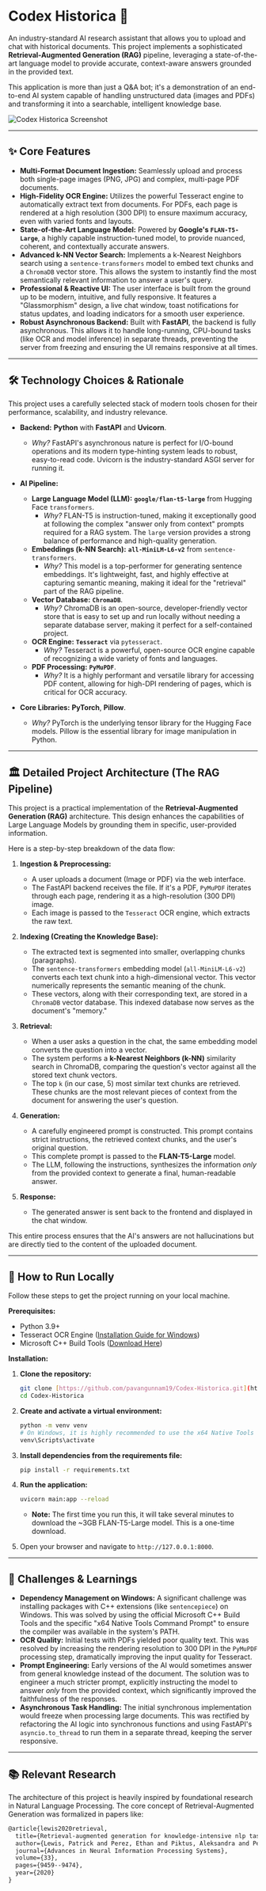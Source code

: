 # Codex Historica 📜

An industry-standard AI research assistant that allows you to upload and chat with historical documents. This project implements a sophisticated **Retrieval-Augmented Generation (RAG)** pipeline, leveraging a state-of-the-art language model to provide accurate, context-aware answers grounded in the provided text.

This application is more than just a Q&A bot; it's a demonstration of an end-to-end AI system capable of handling unstructured data (images and PDFs) and transforming it into a searchable, intelligent knowledge base.

![Codex Historica Screenshot](screenshot.png)

---

## ✨ Core Features

-   **Multi-Format Document Ingestion:** Seamlessly upload and process both single-page images (PNG, JPG) and complex, multi-page PDF documents.
-   **High-Fidelity OCR Engine:** Utilizes the powerful Tesseract engine to automatically extract text from documents. For PDFs, each page is rendered at a high resolution (300 DPI) to ensure maximum accuracy, even with varied fonts and layouts.
-   **State-of-the-Art Language Model:** Powered by **Google's `FLAN-T5-Large`**, a highly capable instruction-tuned model, to provide nuanced, coherent, and contextually accurate answers.
-   **Advanced k-NN Vector Search:** Implements a k-Nearest Neighbors search using a `sentence-transformers` model to embed text chunks and a `ChromaDB` vector store. This allows the system to instantly find the most semantically relevant information to answer a user's query.
-   **Professional & Reactive UI:** The user interface is built from the ground up to be modern, intuitive, and fully responsive. It features a "Glassmorphism" design, a live chat window, toast notifications for status updates, and loading indicators for a smooth user experience.
-   **Robust Asynchronous Backend:** Built with **FastAPI**, the backend is fully asynchronous. This allows it to handle long-running, CPU-bound tasks (like OCR and model inference) in separate threads, preventing the server from freezing and ensuring the UI remains responsive at all times.

---

## 🛠️ Technology Choices & Rationale

This project uses a carefully selected stack of modern tools chosen for their performance, scalability, and industry relevance.

-   **Backend:** **Python** with **FastAPI** and **Uvicorn**.
    -   *Why?* FastAPI's asynchronous nature is perfect for I/O-bound operations and its modern type-hinting system leads to robust, easy-to-read code. Uvicorn is the industry-standard ASGI server for running it.

-   **AI Pipeline:**
    -   **Large Language Model (LLM):** **`google/flan-t5-large`** from Hugging Face `transformers`.
        -   *Why?* FLAN-T5 is instruction-tuned, making it exceptionally good at following the complex "answer only from context" prompts required for a RAG system. The `large` version provides a strong balance of performance and high-quality generation.
    -   **Embeddings (k-NN Search):** **`all-MiniLM-L6-v2`** from `sentence-transformers`.
        -   *Why?* This model is a top-performer for generating sentence embeddings. It's lightweight, fast, and highly effective at capturing semantic meaning, making it ideal for the "retrieval" part of the RAG pipeline.
    -   **Vector Database:** **`ChromaDB`**.
        -   *Why?* ChromaDB is an open-source, developer-friendly vector store that is easy to set up and run locally without needing a separate database server, making it perfect for a self-contained project.
    -   **OCR Engine:** **`Tesseract`** via `pytesseract`.
        -   *Why?* Tesseract is a powerful, open-source OCR engine capable of recognizing a wide variety of fonts and languages.
    -   **PDF Processing:** **`PyMuPDF`**.
        -   *Why?* It is a highly performant and versatile library for accessing PDF content, allowing for high-DPI rendering of pages, which is critical for OCR accuracy.

-   **Core Libraries:** **PyTorch**, **Pillow**.
    -   *Why?* PyTorch is the underlying tensor library for the Hugging Face models. Pillow is the essential library for image manipulation in Python.

---

## 🏛️ Detailed Project Architecture (The RAG Pipeline)

This project is a practical implementation of the **Retrieval-Augmented Generation (RAG)** architecture. This design enhances the capabilities of Large Language Models by grounding them in specific, user-provided information.

Here is a step-by-step breakdown of the data flow:

1.  **Ingestion & Preprocessing:**
    -   A user uploads a document (Image or PDF) via the web interface.
    -   The FastAPI backend receives the file. If it's a PDF, `PyMuPDF` iterates through each page, rendering it as a high-resolution (300 DPI) image.
    -   Each image is passed to the `Tesseract` OCR engine, which extracts the raw text.

2.  **Indexing (Creating the Knowledge Base):**
    -   The extracted text is segmented into smaller, overlapping chunks (paragraphs).
    -   The `sentence-transformers` embedding model (`all-MiniLM-L6-v2`) converts each text chunk into a high-dimensional vector. This vector numerically represents the semantic meaning of the chunk.
    -   These vectors, along with their corresponding text, are stored in a `ChromaDB` vector database. This indexed database now serves as the document's "memory."

3.  **Retrieval:**
    -   When a user asks a question in the chat, the same embedding model converts the question into a vector.
    -   The system performs a **k-Nearest Neighbors (k-NN)** similarity search in ChromaDB, comparing the question's vector against all the stored text chunk vectors.
    -   The top `k` (in our case, 5) most similar text chunks are retrieved. These chunks are the most relevant pieces of context from the document for answering the user's question.

4.  **Generation:**
    -   A carefully engineered prompt is constructed. This prompt contains strict instructions, the retrieved context chunks, and the user's original question.
    -   This complete prompt is passed to the **FLAN-T5-Large** model.
    -   The LLM, following the instructions, synthesizes the information *only* from the provided context to generate a final, human-readable answer.

5.  **Response:**
    -   The generated answer is sent back to the frontend and displayed in the chat window.

This entire process ensures that the AI's answers are not hallucinations but are directly tied to the content of the uploaded document.

---

## 🚀 How to Run Locally

Follow these steps to get the project running on your local machine.

**Prerequisites:**
-   Python 3.9+
-   Tesseract OCR Engine ([Installation Guide for Windows](https://github.com/UB-Mannheim/tesseract/wiki))
-   Microsoft C++ Build Tools ([Download Here](https://visualstudio.microsoft.com/visual-studio-build-tools/))

**Installation:**

1.  **Clone the repository:**
    ```bash
    git clone [https://github.com/pavangunnam19/Codex-Historica.git](https://github.com/pavangunnam19/Codex-Historica.git)
    cd Codex-Historica
    ```

2.  **Create and activate a virtual environment:**
    ```bash
    python -m venv venv
    # On Windows, it is highly recommended to use the x64 Native Tools Command Prompt for VS 2022
    venv\Scripts\activate
    ```

3.  **Install dependencies from the requirements file:**
    ```bash
    pip install -r requirements.txt
    ```

4.  **Run the application:**
    ```bash
    uvicorn main:app --reload
    ```
    -   **Note:** The first time you run this, it will take several minutes to download the ~3GB FLAN-T5-Large model. This is a one-time download.

5.  Open your browser and navigate to `http://127.0.0.1:8000`.

---

## 🧠 Challenges & Learnings

-   **Dependency Management on Windows:** A significant challenge was installing packages with C++ extensions (like `sentencepiece`) on Windows. This was solved by using the official Microsoft C++ Build Tools and the specific "x64 Native Tools Command Prompt" to ensure the compiler was available in the system's PATH.
-   **OCR Quality:** Initial tests with PDFs yielded poor quality text. This was resolved by increasing the rendering resolution to 300 DPI in the `PyMuPDF` processing step, dramatically improving the input quality for Tesseract.
-   **Prompt Engineering:** Early versions of the AI would sometimes answer from general knowledge instead of the document. The solution was to engineer a much stricter prompt, explicitly instructing the model to answer *only* from the provided context, which significantly improved the faithfulness of the responses.
-   **Asynchronous Task Handling:** The initial synchronous implementation would freeze when processing large documents. This was rectified by refactoring the AI logic into synchronous functions and using FastAPI's `asyncio.to_thread` to run them in a separate thread, keeping the server responsive.

---

## 📚 Relevant Research

The architecture of this project is heavily inspired by foundational research in Natural Language Processing. The core concept of Retrieval-Augmented Generation was formalized in papers like:

```latex
@article{lewis2020retrieval,
  title={Retrieval-augmented generation for knowledge-intensive nlp tasks},
  author={Lewis, Patrick and Perez, Ethan and Piktus, Aleksandra and Petroni, Fabio and Karpukhin, Vladimir and Goyal, Naman and K{\"u}ttler, Heinrich and Ott, Myle and Chen, Wen-tau and Conneau, Alexis and others},
  journal={Advances in Neural Information Processing Systems},
  volume={33},
  pages={9459--9474},
  year={2020}
}
